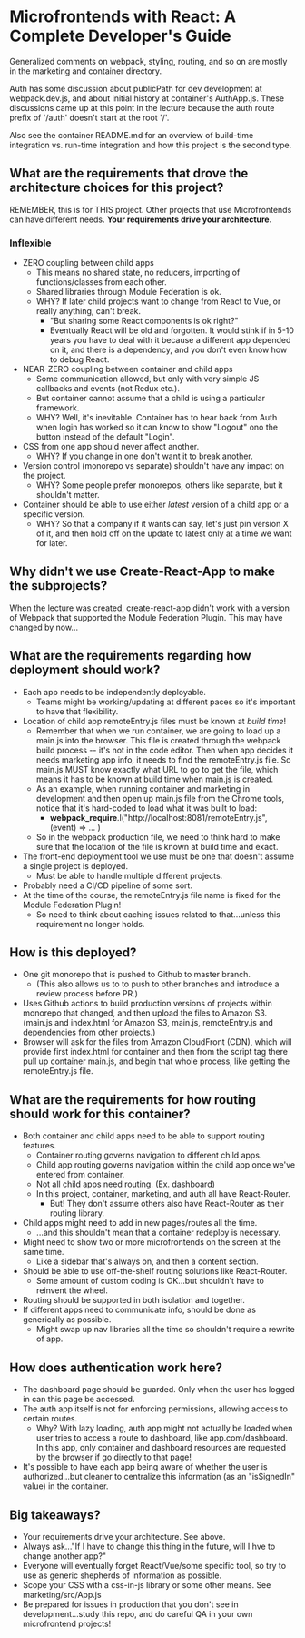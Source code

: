 # Microfrontends with React: A Complete Developer's Guide

Generalized comments on webpack, styling, routing, and so on are mostly in the marketing and
container directory.

Auth has some discussion about publicPath for dev development at webpack.dev.js, and about initial
history at container's AuthApp.js. These discussions came up at this point in the lecture because
the auth route prefix of '/auth' doesn't start at the root '/'.

Also see the container README.md for an overview of build-time integration vs. run-time integration
and how this project is the second type.

## What are the requirements that drove the architecture choices for this project?

REMEMBER, this is for THIS project. Other projects that use Microfrontends can have different needs.
**Your requirements drive your architecture.**

### Inflexible

* ZERO coupling between child apps
  * This means no shared state, no reducers, importing of functions/classes from each other.
  * Shared libraries through Module Federation is ok.
  * WHY? If later child projects want to change from React to Vue, or really anything, can't break.
    * "But sharing some React components is ok right?"
    * Eventually React will be old and forgotten. It would stink if in 5-10 years you have to deal
      with it because a different app depended on it, and there is a dependency, and you don't even
      know how to debug React.
* NEAR-ZERO coupling between container and child apps
  * Some communication allowed, but only with very simple JS callbacks and events (not Redux etc.).
  * But container cannot assume that a child is using a particular framework.
  * WHY? Well, it's inevitable. Container has to hear back from Auth when login has worked so it can
    know to show "Logout" ono the button instead of the default "Login".
* CSS from one app should never affect another.
  * WHY? If you change in one don't want it to break another.
* Version control (monorepo vs separate) shouldn't have any impact on the project.
  * WHY? Some people prefer monorepos, others like separate, but it shouldn't matter.
* Container should be able to use either *latest* version of a child app or a specific version.
  * WHY? So that a company if it wants can say, let's just pin version X of it, and then hold off on
    the update to latest only at a time we want for later.

## Why didn't we use Create-React-App to make the subprojects?

When the lecture was created, create-react-app didn't work with a version of Webpack that supported
the Module Federation Plugin. This may have changed by now...

## What are the requirements regarding how deployment should work?

* Each app needs to be independently deployable.
  * Teams might be working/updating at different paces so it's important to have that flexibility.
* Location of child app remoteEntry.js files must be known at *build time*!
  * Remember that when we run container, we are going to load up a main.js into the browser. This
    file is created through the webpack build process -- it's not in the code editor. Then when app
    decides it needs marketing app info, it needs to find the remoteEntry.js file. So main.js MUST
    know exactly what URL to go to get the file, which means it has to be known at build time when
    main.js is created.
  * As an example, when running container and marketing in development and then open up main.js file
    from the Chrome tools, notice that it's hard-coded to load what it was built to load:
    * __webpack_require__.l("http://localhost:8081/remoteEntry.js", (event) => ... )
  * So in the webpack production file, we need to think hard to make sure that the location of the
    file is known at build time and exact.
* The front-end deployment tool we use must be one that doesn't assume a single project is deployed.
  * Must be able to handle multiple different projects.
* Probably need a CI/CD pipeline of some sort.
* At the time of the course, the remoteEntry.js file name is fixed for the Module Federation Plugin!
  * So need to think about caching issues related to that...unless this requirement no longer holds.

## How is this deployed?

* One git monorepo that is pushed to Github to master branch.
  * (This also allows us to to push to other branches and introduce a review process before PR.)
* Uses Github actions to build production versions of projects within monorepo that changed, and
  then upload the files to Amazon S3. (main.js and index.html for Amazon S3, main.js, remoteEntry.js
  and dependencies from other projects.)
* Browser will ask for the files from Amazon CloudFront (CDN), which will provide first index.html
  for container and then from the script tag there pull up container main.js, and begin that whole
  process, like getting the remoteEntry.js file.

## What are the requirements for how routing should work for this container?

* Both container and child apps need to be able to support routing features.
  * Container routing governs navigation to different child apps.
  * Child app routing governs navigation within the child app once we've entered from container.
  * Not all child apps need routing. (Ex. dashboard)
  * In this project, container, marketing, and auth all have React-Router.
    *  But! They don't assume others also have React-Router as their routing library.
* Child apps might need to add in new pages/routes all the time.
  * ...and this shouldn't mean that a container redeploy is necessary.
* Might need to show two or more microfrontends on the screen at the same time.
  * Like a sidebar that's always on, and then a content section.
* Should be able to use off-the-shelf routing solutions like React-Router.
  * Some amount of custom coding is OK...but shouldn't have to reinvent the wheel.
* Routing should be supported in both isolation and together.
* If different apps need to communicate info, should be done as generically as possible.
  * Might swap up nav libraries all the time so shouldn't require a rewrite of app.

## How does authentication work here?

* The dashboard page should be guarded. Only when the user has logged in can this page be accessed.
* The auth app itself is not for enforcing permissions, allowing access to certain routes.
  * Why? With lazy loading, auth app might not actually be loaded when user tries to access a route
    to dashboard, like app.com/dashboard. In this app, only container and dashboard resources are
    requested by the browser if go directly to that page!
* It's possible to have each app being aware of whether the user is authorized...but cleaner to
  centralize this information (as an "isSignedIn" value) in the container.

## Big takeaways?

* Your requirements drive your architecture. See above.
* Always ask..."If I have to change this thing in the future, will I hve to change another app?"
* Everyone will eventually forget React/Vue/some specific tool, so try to use as generic shepherds
  of information as possible.
* Scope your CSS with a css-in-js library or some other means. See marketing/src/App.js
* Be prepared for issues in production that you don't see in development...study this repo, and do
  careful QA in your own microfrontend projects!
